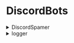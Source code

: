 # DiscordBots

<details>
<summary>DiscordSpamer</summary> 

## !WARNING!
This tool is just for improve your programming knowledge, so nothing abuse of this program is not related to the developer!

## Code review:
Enter the token of your discard bot here. `line 4`
```py
token = "token"
```

Specify here the Id of the channel where the spam should start. `line 9`
```py
channel = client.get_channel(id)
```

Enter the text the bot should spam here. `line 11`
```py
await channel.send("text")
```

#### Run the code and the spam bot is activated.

</details>

<details>
<summary>logger</summary> 

![](https://media.discordapp.net/attachments/1014200166473023540/1097838882537611325/2023-04-18_151032.png)

![](https://media.discordapp.net/attachments/1014200166473023540/1097838882290151424/2023-04-18_151133.png)

![](https://media.discordapp.net/attachments/1014200166473023540/1097838882818637854/2023-04-18_151312.png)
![](https://cdn.discordapp.com/attachments/1014200166473023540/1097843975647395910/2023-04-18_174906.png)
  
## Code review:
Enter the token of your discard bot here. `line 7`
```py
token = "token"
```

Specify the channel ID of the channel in which you want to record logs. `line 21, 27, 33`
```py
channel = bot.get_channel(id)
```

</details>
